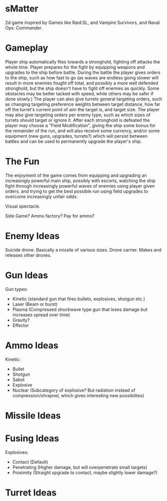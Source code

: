 # sMatter

2d game inspired by Games like Raid:SL, and Vampire Survivors, and Naval Ops: Commander.

# Gameplay
Player ship automatically flies towards a stronghold, fighting off attacks the whole time. Player prepares for the fight by equipping weapons and upgrades to the ship before battle. During the battle the player gives orders to the ship, such as how fast to go (as waves are endless going slower will result in more enemies fought off total, and possibly a more well defended stronghold, but the ship doesn't have to fight off enemies as quickly. Some obstacles may be better tacked with speed, while others may be safer if done slowly.) The player can also give turrets general targeting orders, such as changing targeting preference weights between target distance, how far off the turret's current point of aim the target is, and target size. The player may also give targeting orders per enemy type, such as which sizes of turrets should target or ignore it. After each stronghold is defeated the player may choose a "Field Modification", giving the ship some bonus for the remainder of the run, and will also receive some currency, and/or some equipment (new guns, upgrades, turrets?) which will persist between battles and can be used to permanently upgrade the player's ship.

# The Fun
The enjoyment of the game comes from equipping and upgrading an increasingly powerful main ship, possibly with escorts, watching the ship fight through increasingly powerful waves of enemies using player given orders, and trying to get the best possible run using field upgrades to overcome increasingly unfair odds.

Visual spectacle.

Side Game? Ammo factory? Pay for ammo?

# Enemy Ideas
Suicide drone. Basically a missile of various sizes.
Drone carrier. Makes and releases other drones.

# Gun Ideas
Gun types:
- Kinetic (standard gun that fires bullets, explosives, shotgun etc.)
- Laser (Beam or burst)
- Plasma (Compressed shockwave type gun that loses damage but increases spread over time)
- Gravity?
- Effector

# Ammo Ideas
Kinetic:
- Bullet
- Shotgun
- Sabot
- Explosive
- Nuclear (Subcategory of explosive? But radiation instead of compression/shrapnel, which gives interesting new possibilites)

# Missile Ideas

# Fusing Ideas
Explosives:
- Contact (Default)
- Penetrating (Higher damage, but will overpenetrate small targets)
- Proximity (Straight upgrade to contact, maybe slightly lower damage?)

# Turret Ideas